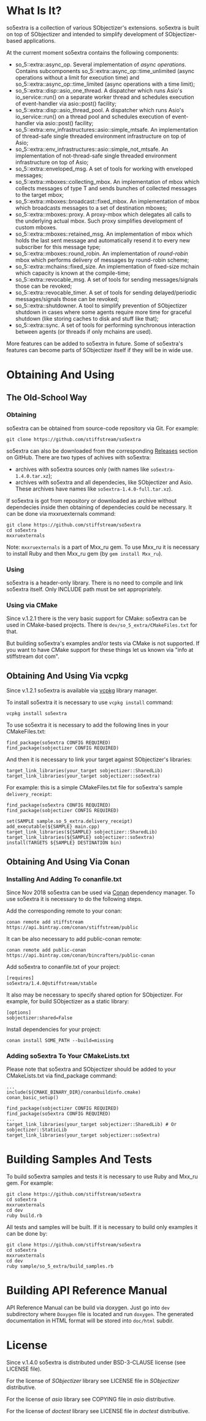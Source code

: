 # What Is It?

so5extra is a collection of various SObjectizer's extensions. so5extra is built on top of SObjectizer and intended to simplify development of SObjectizer-based applications.

At the current moment so5extra contains the following components:

* so_5::extra::async_op. Several implementation of *async operations*. Contains subcomponents so_5::extra::async_op::time_unlimited (async operations without a limit for execution time) and so_5::extra::async_op::time_limited (async operations with a time limit);
* so_5::extra::disp::asio_one_thread. A dispatcher which runs Asio's io_service::run() on a separate worker thread and schedules execution of event-handler via asio::post() facility;
* so_5::extra::disp::asio_thread_pool. A dispatcher which runs Asio's io_service::run() on a thread pool and schedules execution of event-handler via asio::post() facility;
* so_5::extra::env_infrastructures::asio::simple_mtsafe. An implementation of thread-safe single threaded environment infrastructure on top of Asio;
* so_5::extra::env_infrastructures::asio::simple_not_mtsafe. An implementation of not-thread-safe single threaded environment infrastructure on top of Asio;
* so_5::extra::enveloped_msg. A set of tools for working with enveloped messages;
* so_5::extra::mboxes::collecting_mbox. An implementation of mbox which collects messages of type T and sends bunches of collected messages to the target mbox;
* so_5::extra::mboxes::broadcast::fixed_mbox. An implementation of mbox which broadcasts messages to a set of destination mboxes;
* so_5::extra::mboxes::proxy. A proxy-mbox which delegates all calls to the underlying actual mbox. Such proxy simplifies development of custom mboxes.
* so_5::extra::mboxes::retained_msg. An implementation of mbox which holds the last sent message and automatically resend it to every new subscriber for this message type;
* so_5::extra::mboxes::round_robin. An implementation of *round-robin* mbox which performs delivery of messages by round-robin scheme;
* so_5::extra::mchains::fixed_size. An implementation of fixed-size mchain which capacity is known at the compile-time;
* so_5::extra::revocable_msg. A set of tools for sending messages/signals those can be revoked;
* so_5::extra::revocable_timer. A set of tools for sending delayed/periodic messages/signals those can be revoked;
* so_5::extra::shutdowner. A tool to simplify prevention of SObjectizer shutdown in cases where some agents require more time for graceful shutdown (like storing caches to disk and stuff like that);
* so_5::extra::sync. A set of tools for performing synchronous interaction between agents (or threads if only mchains are used).

More features can be added to so5extra in future. Some of so5extra's features can become parts of SObjectizer itself if they will be in wide use.

# Obtaining And Using

## The Old-School Way

### Obtaining 

so5extra can be obtained from source-code repository via Git. For example:

    git clone https://github.com/stiffstream/so5extra

so5extra can also be downloaded from the corresponding [Releases](https://github.com/Stiffstream/so5extra/releases) section on GitHub. There are two types of achives with so5extra: 

* archives with so5extra sources only (with names like `so5extra-1.4.0.tar.xz`);
* archives with so5extra and all dependecies, like SObjectizer and Asio. These archives have names like `so5extra-1.4.0-full.tar.xz`).

If so5extra is got from repository or downloaded as archive without dependecies inside then obtaining of dependecies could be necessary. It can be done via mxxruexternals command: 

    git clone https://github.com/stiffstream/so5extra
    cd so5extra
    mxxruexternals

Note: `mxxruexternals` is a part of Mxx_ru gem. To use Mxx_ru it is necessary to install Ruby and then Mxx_ru gem (by `gem install Mxx_ru`).

### Using

so5extra is a header-only library. There is no need to compile and link so5extra itself. Only INCLUDE path must be set appropriately.

### Using via CMake

Since v.1.2.1 there is the very basic support for CMake: so5extra can be used in CMake-based projects. There is `dev/so_5_extra/CMakeFiles.txt` for that.

But building so5extra's examples and/or tests via CMake is not supported.
If you want to have CMake support for these things let us known via "info at stiffstream dot com".

## Obtaining And Using Via vcpkg

Since v.1.2.1 so5extra is available via [vcpkg](https://github.com/Microsoft/vcpkg) library manager.

To install so5extra it is necessary to use `vcpkg install` command:

    vcpkg install so5extra

To use so5extra it is necessary to add the following lines in your CMakeFiles.txt: 

    find_package(so5extra CONFIG REQUIRED)
    find_package(sobjectizer CONFIG REQUIRED)

And then it is necessary to link your target against SObjectizer's libraries:

    target_link_libraries(your_target sobjectizer::SharedLib)
    target_link_libraries(your_target sobjectizer::so5extra)

For example: this is a simple CMakeFiles.txt file for so5extra's sample `delivery_receipt`:

    find_package(so5extra CONFIG REQUIRED)
    find_package(sobjectizer CONFIG REQUIRED)

    set(SAMPLE sample.so_5_extra.delivery_receipt)
    add_executable(${SAMPLE} main.cpp)
    target_link_libraries(${SAMPLE} sobjectizer::SharedLib)
    target_link_libraries(${SAMPLE} sobjectizer::so5extra)
    install(TARGETS ${SAMPLE} DESTINATION bin)

## Obtaining And Using Via Conan

### Installing And Adding To conanfile.txt

Since Nov 2018 so5extra can be used via [Conan](https://conan.io) dependency manager. To use so5extra it is necessary to do the following steps.

Add the corresponding remote to your conan:

    conan remote add stiffstream https://api.bintray.com/conan/stiffstream/public

It can be also necessary to add public-conan remote:

    conan remote add public-conan https://api.bintray.com/conan/bincrafters/public-conan

Add so5extra to conanfile.txt of your project:

    [requires]
    so5extra/1.4.0@stiffstream/stable

It also may be necessary to specify shared option for SObjectizer. For example, for build SObjectizer as a static library:

    [options]
    sobjectizer:shared=False

Install dependencies for your project:

    conan install SOME_PATH --build=missing

### Adding so5extra To Your CMakeLists.txt

Please note that so5extra and SObjectizer should be added to your CMakeLists.txt via find_package command:

    ...
    include(${CMAKE_BINARY_DIR}/conanbuildinfo.cmake)
    conan_basic_setup()

    find_package(sobjectizer CONFIG REQUIRED)
    find_package(so5extra CONFIG REQUIRED)
    ...
    target_link_libraries(your_target sobjectizer::SharedLib) # Or sobjectizer::StaticLib
    target_link_libraries(your_target sobjectizer::so5extra)


# Building Samples And Tests

To build so5extra samples and tests it is necessary to use Ruby and Mxx_ru gem. For example:

    git clone https://github.com/stiffstream/so5extra
    cd so5extra
    mxxruexternals
    cd dev
    ruby build.rb

All tests and samples will be built. If it is necessary to build only examples it can be done by:

    git clone https://github.com/stiffstream/so5extra
    cd so5extra
    mxxruexternals
    cd dev
    ruby sample/so_5_extra/build_samples.rb

# Building API Reference Manual

API Reference Manual can be build via doxygen. Just go into `dev` subdirectory where `Doxygen` file is located and run `doxygen`. The generated documentation in HTML format will be stored into `doc/html` subdir.

# License

Since v.1.4.0 so5extra is distributed under BSD-3-CLAUSE license (see LICENSE file).

For the license of *SObjectizer* library see LICENSE file in *SObjectizer* distributive.

For the license of *asio* library see COPYING file in *asio* distributive.

For the license of *doctest* library see LICENSE file in *doctest* distributive.

